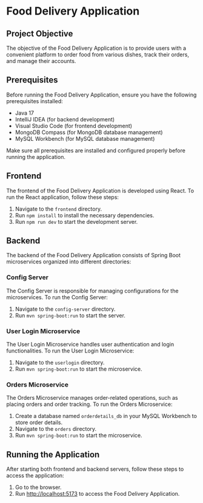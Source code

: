 # Food Delivery Application

## Project Objective

The objective of the Food Delivery Application is to provide users with a convenient platform to order food from various dishes, track their orders, and manage their accounts.

## Prerequisites

Before running the Food Delivery Application, ensure you have the following prerequisites installed:

- Java 17
- IntelliJ IDEA (for backend development)
- Visual Studio Code (for frontend development)
- MongoDB Compass (for MongoDB database management)
- MySQL Workbench (for MySQL database management)

Make sure all prerequisites are installed and configured properly before running the application.

## Frontend

The frontend of the Food Delivery Application is developed using React. To run the React application, follow these steps:

1. Navigate to the `frontend` directory.
2. Run `npm install` to install the necessary dependencies.
3. Run `npm run dev` to start the development server.

## Backend

The backend of the Food Delivery Application consists of Spring Boot microservices organized into different directories:

### Config Server

The Config Server is responsible for managing configurations for the microservices. To run the Config Server:

1. Navigate to the `config-server` directory.
2. Run `mvn spring-boot:run` to start the server.

### User Login Microservice

The User Login Microservice handles user authentication and login functionalities. To run the User Login Microservice:

1. Navigate to the `userlogin` directory.
2. Run `mvn spring-boot:run` to start the microservice.

### Orders Microservice

The Orders Microservice manages order-related operations, such as placing orders and order tracking. To run the Orders Microservice:

1. Create a database named `orderdetails_db` in your MySQL Workbench to store order details.
2. Navigate to the `orders` directory.
3. Run `mvn spring-boot:run` to start the microservice.

## Running the Application

After starting both frontend and backend servers, follow these steps to access the application:

1. Go to the browser.
2. Run [http://localhost:5173](http://localhost:5173) to access the Food Delivery Application.
